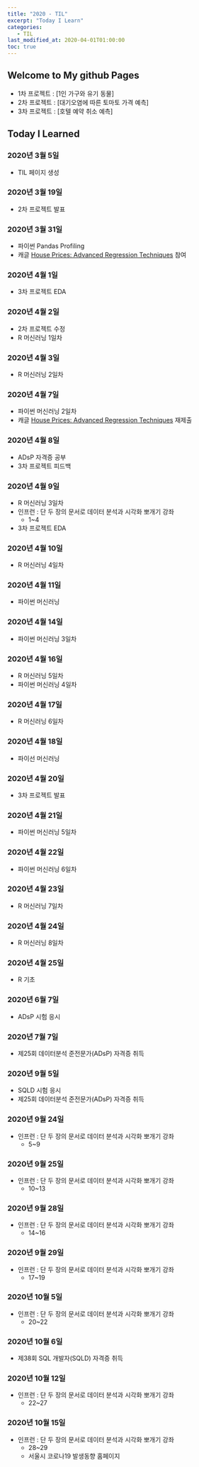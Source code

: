 ```yaml
---
title: "2020 - TIL"
excerpt: "Today I Learn"
categories: 
   - TIL
last_modified_at: 2020-04-01T01:00:00
toc: true
---
```


## Welcome to My github Pages

- 1차 프로젝트 : [1인 가구와 유기 동물]
- 2차 프로젝트 : [대기오염에 따른 토마토 가격 예측]
- 3차 프로젝트 : [호텔 예약 취소 예측]

## Today I Learned

### 2020년 3월 5일
- TIL 페이지 생성

### 2020년 3월 19일
- 2차 프로젝트 발표

### 2020년 3월 31일
- 파이썬 Pandas Profiling
- 캐글 [House Prices: Advanced Regression Techniques](https://www.kaggle.com/c/house-prices-advanced-regression-techniques/overview) 참여

### 2020년 4월 1일
- 3차 프로젝트 EDA

### 2020년 4월 2일
- 2차 프로젝트 수정
- R 머신러닝 1일차

### 2020년 4월 3일
- R 머신러닝 2일차

### 2020년 4월 7일
- 파이썬 머신러닝 2일차
- 캐글 [House Prices: Advanced Regression Techniques](https://www.kaggle.com/c/house-prices-advanced-regression-techniques/overview) 재제출

### 2020년 4월 8일
- ADsP 자격증 공부 
- 3차 프로젝트 피드백

### 2020년 4월 9일
- R 머신러닝 3일차
- 인프런 : 단 두 장의 문서로 데이터 분석과 시각화 뽀개기 강좌
    - 1~4
- 3차 프로젝트 EDA 

### 2020년 4월 10일
- R 머신러닝 4일차

### 2020년 4월 11일
- 파이썬 머신러닝

### 2020년 4월 14일
- 파이썬 머신러닝 3일차

### 2020년 4월 16일
- R 머신러닝 5일차
- 파이썬 머신러닝 4일차

### 2020년 4월 17일
- R 머신러닝 6일차

### 2020년 4월 18일
- 파이선 머신러닝

### 2020년 4월 20일
- 3차 프로젝트 발표

### 2020년 4월 21일
- 파이썬 머신러닝 5일차

### 2020년 4월 22일
- 파이썬 머신러닝 6일차

### 2020년 4월 23일
- R 머신러닝 7일차

### 2020년 4월 24일
- R 머신러닝 8일차

### 2020년 4월 25일
- R 기초

### 2020년 6월 7일
- ADsP 시험 응시

### 2020년 7월 7일
- 제25회 데이터분석 준전문가(ADsP) 자격증 취득

### 2020년 9월 5일
- SQLD 시험 응시
- 제25회 데이터분석 준전문가(ADsP) 자격증 취득

### 2020년 9월 24일
- 인프런 : 단 두 장의 문서로 데이터 분석과 시각화 뽀개기 강좌
    - 5~9

### 2020년 9월 25일
- 인프런 : 단 두 장의 문서로 데이터 분석과 시각화 뽀개기 강좌
    - 10~13

### 2020년 9월 28일
- 인프런 : 단 두 장의 문서로 데이터 분석과 시각화 뽀개기 강좌
    - 14~16

### 2020년 9월 29일
- 인프런 : 단 두 장의 문서로 데이터 분석과 시각화 뽀개기 강좌
    - 17~19

### 2020년 10월 5일
- 인프런 : 단 두 장의 문서로 데이터 분석과 시각화 뽀개기 강좌
    - 20~22

### 2020년 10월 6일
- 제38회 SQL 개발자(SQLD) 자격증 취득

### 2020년 10월 12일
- 인프런 : 단 두 장의 문서로 데이터 분석과 시각화 뽀개기 강좌
    - 22~27

### 2020년 10월 15일
- 인프런 : 단 두 장의 문서로 데이터 분석과 시각화 뽀개기 강좌
    - 28~29
    - 서울시 코로나19 발생동향 홈페이지 
